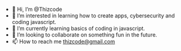 - 👋 Hi, I’m @Thizcode
- 👀 I’m interested in learning how to create apps, cybersecurity and coding javascript. 
- 🌱 I’m currently learning basics of coding in javascript.
- 💞️ I’m looking to collaborate on something fun in the future. 
- 📫 How to reach me thizcode@gmail.com

<!---
Thizcode/Thizcode is a ✨ special ✨ repository because its `README.md` (this file) appears on your GitHub profile.
You can click the Preview link to take a look at your changes.
--->
